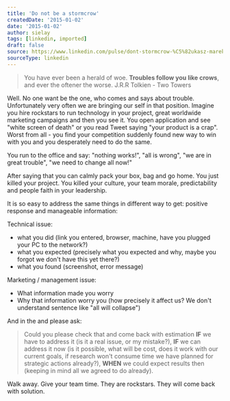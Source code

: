 ```yaml
---
title: 'Do not be a stormcrow'
createdDate: '2015-01-02'
date: '2015-01-02'
author: sielay
tags: [linkedin, imported]
draft: false
source: https://www.linkedin.com/pulse/dont-stormcrow-%C5%82ukasz-marek-sielski/
sourceType: linkedin
---
```


> You have ever been a herald of woe. **Troubles follow you like crows**, and ever the oftener the worse.
> J.R.R Tolkien - Two Towers

Well. No one want be the one, who comes and says about trouble. Unfortunately very often we are bringing our self in that position. Imagine you hire rockstars to run technology in your project, great worldwide marketing campaigns and then you see it. You open application and see "white screen of death" or you read Tweet saying "your product is a crap". Worst from all - you find your competition suddenly found new way to win with you and you desperately need to do the same.

You run to the office and say: "nothing works!", "all is wrong", "we are in great trouble", "we need to change all now!"

After saying that you can calmly pack your box, bag and go home. You just killed your project. You killed your culture, your team morale, predictability and people faith in your leadership.

It is so easy to address the same things in different way to get: positive response and manageable information:

Technical issue:

 * what you did (link you entered, browser, machine, have you plugged your PC to the network?)
 * what you expected (precisely what you expected and why, maybe you forgot we don't have this yet there?)
 * what you found (screenshot, error message)

Marketing / management issue:

 * What information made you worry
 * Why that information worry you (how precisely it affect us? We don't understand sentence like "all will collapse")

And in the and please ask:

> Could you please check that and come back with estimation **IF** we have to address it (is it a real issue, or my mistake?), **IF** we can address it now (is it possible, what will be cost, does it work with our current goals, if research won't consume time we have planned for strategic actions already?), **WHEN** we could expect results then (keeping in mind all we agreed to do already).

Walk away. Give your team time. They are rockstars. They will come back with solution.
